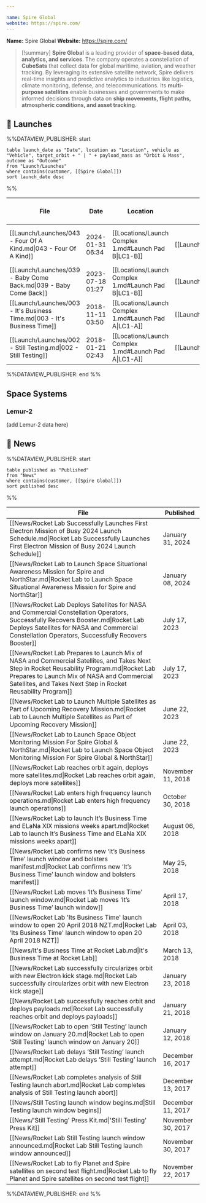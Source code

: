 ```yaml
---

name: Spire Global
website: https://spire.com/
---
```


**Name:** Spire Global
**Website:** https://spire.com/

>[!summary]
**Spire Global** is a leading provider of **space-based data, analytics, and services**. The company operates a constellation of **CubeSats** that collect data for global maritime, aviation, and weather tracking. By leveraging its extensive satellite network, Spire delivers real-time insights and predictive analytics to industries like logistics, climate monitoring, defense, and telecommunications. Its **multi-purpose satellites** enable businesses and governments to make informed decisions through data on **ship movements, flight paths, atmospheric conditions, and asset tracking**. 


## 🚀 Launches

%%DATAVIEW_PUBLISHER: start
```
table launch_date as "Date", location as "Location", vehicle as "Vehicle", target_orbit + " | " + payload_mass as "Orbit & Mass", outcome as "Outcome"
from "Launch/Launches"
where contains(customer, [[Spire Global]])
sort launch_date desc
```
%%

| File                                                                      | Date             | Location                                              | Vehicle                          | Orbit & Mass               | Outcome   |
| ------------------------------------------------------------------------- | ---------------- | ----------------------------------------------------- | -------------------------------- | -------------------------- | --------- |
| [[Launch/Launches/043 - Four Of A Kind.md\|043 - Four Of A Kind]]         | 2024-01-31 06:34 | [[Locations/Launch Complex 1.md#Launch Pad B\|LC1-B]] | [[Launch/Electron.md\|Electron]] | 530 km \| 97° \| 112 kg    | ✅ Success |
| [[Launch/Launches/039 - Baby Come Back.md\|039 - Baby Come Back]]         | 2023-07-18 01:27 | [[Locations/Launch Complex 1.md#Launch Pad B\|LC1-B]] | [[Launch/Electron.md\|Electron]] | 1000 km \| 99.45° \| 86 kg | ✅ Success |
| [[Launch/Launches/003 - It's Business Time.md\|003 - It's Business Time]] | 2018-11-11 03:50 | [[Locations/Launch Complex 1.md#Launch Pad A\|LC1-A]] | [[Launch/Electron.md\|Electron]] | 500 km \| 85° \| 45 kg     | ✅ Success |
| [[Launch/Launches/002 - Still Testing.md\|002 - Still Testing]]           | 2018-01-21 02:43 | [[Locations/Launch Complex 1.md#Launch Pad A\|LC1-A]] | [[Launch/Electron.md\|Electron]] | 400 km \| 82.9° \| 13 kg   | ✅ Success |

%%DATAVIEW_PUBLISHER: end %%

## Space Systems

### Lemur-2

(add Lemur-2 data here)

## 📰 News
%%DATAVIEW_PUBLISHER: start
```
table published as "Published"
from "News"
where contains(customer, [[Spire Global]])
sort published desc
```
%%

| File                                                                                                                                                                                                                                                       | Published         |
| ---------------------------------------------------------------------------------------------------------------------------------------------------------------------------------------------------------------------------------------------------------- | ----------------- |
| [[News/Rocket Lab Successfully Launches First Electron Mission of Busy 2024 Launch Schedule.md\|Rocket Lab Successfully Launches First Electron Mission of Busy 2024 Launch Schedule]]                                                                     | January 31, 2024  |
| [[News/Rocket Lab to Launch Space Situational Awareness Mission for Spire and NorthStar.md\|Rocket Lab to Launch Space Situational Awareness Mission for Spire and NorthStar]]                                                                             | January 08, 2024  |
| [[News/Rocket Lab Deploys Satellites for NASA and Commercial Constellation Operators,  Successfully Recovers Booster.md\|Rocket Lab Deploys Satellites for NASA and Commercial Constellation Operators,  Successfully Recovers Booster]]                   | July 17, 2023     |
| [[News/Rocket Lab Prepares to Launch Mix of NASA and Commercial Satellites, and Takes Next Step in Rocket Reusability Program.md\|Rocket Lab Prepares to Launch Mix of NASA and Commercial Satellites, and Takes Next Step in Rocket Reusability Program]] | July 17, 2023     |
| [[News/Rocket Lab to Launch Multiple Satellites as Part of Upcoming Recovery Mission.md\|Rocket Lab to Launch Multiple Satellites as Part of Upcoming Recovery Mission]]                                                                                   | June 22, 2023     |
| [[News/Rocket Lab to Launch Space Object Monitoring Mission For Spire Global & NorthStar.md\|Rocket Lab to Launch Space Object Monitoring Mission For Spire Global & NorthStar]]                                                                           | June 22, 2023     |
| [[News/Rocket Lab reaches orbit again, deploys more satellites.md\|Rocket Lab reaches orbit again, deploys more satellites]]                                                                                                                               | November 11, 2018 |
| [[News/Rocket Lab enters high frequency launch operations.md\|Rocket Lab enters high frequency launch operations]]                                                                                                                                         | October 30, 2018  |
| [[News/Rocket Lab to launch It’s Business Time and ELaNa XIX missions weeks apart.md\|Rocket Lab to launch It’s Business Time and ELaNa XIX missions weeks apart]]                                                                                         | August 06, 2018   |
| [[News/Rocket Lab confirms new ‘It’s Business Time’ launch window and bolsters manifest.md\|Rocket Lab confirms new ‘It’s Business Time’ launch window and bolsters manifest]]                                                                             | May 25, 2018      |
| [[News/Rocket Lab moves ‘It’s Business Time’ launch window.md\|Rocket Lab moves ‘It’s Business Time’ launch window]]                                                                                                                                       | April 17, 2018    |
| [[News/Rocket Lab 'Its Business Time' launch window to open 20 April 2018 NZT.md\|Rocket Lab 'Its Business Time' launch window to open 20 April 2018 NZT]]                                                                                                 | April 03, 2018    |
| [[News/It's Business Time at Rocket Lab.md\|It's Business Time at Rocket Lab]]                                                                                                                                                                             | March 13, 2018    |
| [[News/Rocket Lab successfully circularizes orbit with new Electron kick stage.md\|Rocket Lab successfully circularizes orbit with new Electron kick stage]]                                                                                               | January 23, 2018  |
| [[News/Rocket Lab successfully reaches orbit and deploys payloads.md\|Rocket Lab successfully reaches orbit and deploys payloads]]                                                                                                                         | January 21, 2018  |
| [[News/Rocket Lab to open ‘Still Testing’ launch window on January 20.md\|Rocket Lab to open ‘Still Testing’ launch window on January 20]]                                                                                                                 | January 12, 2018  |
| [[News/Rocket Lab delays ‘Still Testing’ launch attempt.md\|Rocket Lab delays ‘Still Testing’ launch attempt]]                                                                                                                                             | December 16, 2017 |
| [[News/Rocket Lab completes analysis of Still Testing launch abort.md\|Rocket Lab completes analysis of Still Testing launch abort]]                                                                                                                       | December 13, 2017 |
| [[News/Still Testing launch window begins.md\|Still Testing launch window begins]]                                                                                                                                                                         | December 11, 2017 |
| [[News/'Still Testing' Press Kit.md\|'Still Testing' Press Kit]]                                                                                                                                                                                           | November 30, 2017 |
| [[News/Rocket Lab Still Testing launch window announced.md\|Rocket Lab Still Testing launch window announced]]                                                                                                                                             | November 30, 2017 |
| [[News/Rocket Lab to fly Planet and Spire satellites on second test flight.md\|Rocket Lab to fly Planet and Spire satellites on second test flight]]                                                                                                       | November 22, 2017 |

%%DATAVIEW_PUBLISHER: end %%